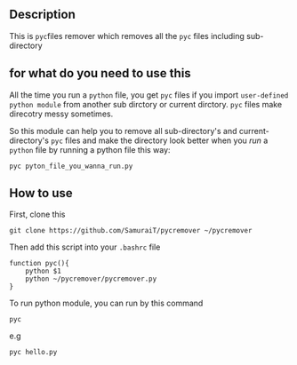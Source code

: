 Description
---------
This is `pyc`files remover which removes all the `pyc` files including sub-directory

for what do you need to use this
------------
All the time you run a `python` file, you get `pyc` files
if you import `user-defined python module` from another sub dirctory or current dirctory.
`pyc` files make direcotry messy sometimes.

So this module can help you to remove all sub-directory's and current-directory's `pyc` files and make the directory look better when you *run* a `python` file 
by running a python file this way:
```
pyc pyton_file_you_wanna_run.py
```

How to use
-----------
First, clone this
```git
git clone https://github.com/SamuraiT/pycremover ~/pycremover
```
Then add this script into your `.bashrc` file
```
function pyc(){
    python $1
    python ~/pycremover/pycremover.py 
}
```
To run python module, you can run by this command
```
pyc
```

e.g
```
pyc hello.py
```

